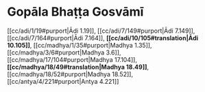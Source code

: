 # Gopāla Bhaṭṭa Gosvāmī

[[cc/adi/1/19#purport|Ādi 1.19]], [[cc/adi/7/149#purport|Ādi 7.149]], [[cc/adi/7/164#purport|Ādi 7.164]], **[[cc/adi/10/105#translation|Ādi 10.105]]**, [[cc/madhya/1/35#purport|Madhya 1.35]], [[cc/madhya/3/6#purport|Madhya 3.6]], [[cc/madhya/17/104#purport|Madhya 17.104]], **[[cc/madhya/18/49#translation|Madhya 18.49]]**, [[cc/madhya/18/52#purport|Madhya 18.52]], [[cc/antya/4/221#purport|Antya 4.221]]

